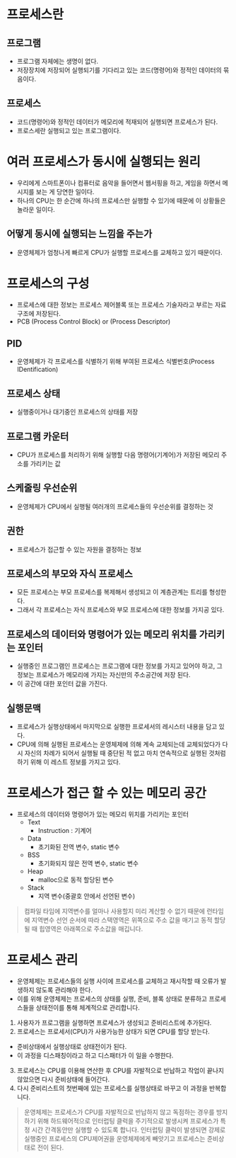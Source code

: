 # 프로세스란

## 프로그램
- 프로그램 자체에는 생명이 없다.
- 저장장치에 저장되어 실행되기를 기다리고 있는 코드(명령어)와 정적인 데이터의 묶음이다.

## 프로세스
- 코드(명령어)와 정적인 데이터가 메모리에 적재되어 실행되면 프로세스가 된다.
- 프로스세란 실행되고 있는 프로그램이다.

# 여러 프로세스가 동시에 실행되는 원리
- 우리에게 스마트폰이나 컴퓨터로 음악을 들어면서 웹서핑을 하고, 게임을 하면서 메시지를 보는 게 당연한 일이다.
- 하나의 CPU는 한 순간에 하나의 프로세스만 실행할 수 있기에 때문에 이 상황들은 놀라운 일이다.

## 어떻게 동시에 실행되는 느낌을 주는가
- 운영체제가 엄청나게 빠르게 CPU가 실행할 프로세스를 교체하고 있기 때문이다.

# 프로세스의 구성
- 프로세스에 대한 정보는 프로세스 제어블록 또는 프로세스 기술자라고 부르는 자료구조에 저장된다.
- PCB (Process Control Block) or (Process Descriptor)

## PID
- 운영체제가 각 프로세스를 식별하기 위해 부여된 프로세스 식별번호(Process IDentification)
## 프로세스 상태
- 실행중이거나 대기중인 프로세스의 상태를 저장
## 프로그램 카운터
- CPU가 프로세스를 처리하기 위해 실행할 다음 명령어(기계어)가 저장된 메모리 주소를 가리키는 값
## 스케줄링 우선순위
- 운영체제가 CPU에서 실행될 여러개의 프로세스들의 우선순위를 결정하는 것
## 권한
- 프로세스가 접근할 수 있는 자원을 결정하는 정보
## 프로세스의 부모와 자식 프로세스
- 모든 프로세스는 부모 프로세스를 복제해서 생성되고 이 계층관계는 트리를 형성한다.
- 그래서 각 프로세스는 자식 프로세스와 부모 프로세스에 대한 정보를 가지공 있다.
## 프로세스의 데이터와 명령어가 있는 메모리 위치를 가리키는 포인터
- 실행중인 프로그램인 프로세스는 프로그램에 대한 정보를 가지고 있어야 하고, 그 정보는 프로세스가 메모리에 가지는 자신만의 주소공간에 저장 된다.
- 이 공간에 대한 포인터 값을 가진다.
## 실행문맥
- 프로세스가 실행상태에서 마지막으로 실행한 프로세서의 레시스터 내용을 담고 있다.
- CPU에 의해 실행된 프로세스는 운영체제에 의해 계속 교체되는데 교체되었다가 다시 자신의 차례가 되어서 실행될 때 중단된 적 없고 마치 연속적으로 실행된 것처럼 하기 위해 이 레스트 정보를 가지고 있다.

# 프로세스가 접근 할 수 있는 메모리 공간
- 프로세스의 데이터와 명령어가 있는 메모리 위치를 가리키는 포인터
  - Text 
    - Instruction : 기계어
  - Data
    - 초기화된 전역 변수, static 변수
  - BSS 
    - 초기화되지 않은 전역 변수, static 변수
  - Heap
    - malloc으로 동적 할당된 변수
  - Stack
    - 지역 변수(중괄호 안에서 선언된 변수)
> 컴파일 타임에 지역변수를 얼마나 사용할지 미리 계산할 수 없기 때문에 런타임에 지역변수 선언 순서에 따라 스택영역은 위쪽으로 주소 값을 매기고 동적 할당될 때 힙영역은 아래쪽으로 주소값을 매깁니다.

# 프로세스 관리
- 운영체제는 프로세스들의 실행 사이에 프로세스를 교체하고 재시작할 때 오류가 발생하지 않도록 관리해야 한다.
- 이를 위해 운영체제는 프로세스의 상태를 실행, 준비, 블록 상태로 분류하고 프로세스들을 상태전이를 통해 체계적으로 관리합니다.
1. 사용자가 프로그램을 실행하면 프로세스가 생성되고 준비리스트에 추가된다.
2. 프로세스는 프로세서(CPU)가 사용가능한 상태가 되면 CPU를 할당 받는다.
  - 준비상태에서 실행상태로 상태전이가 된다.
  - 이 과정을 디스패칭이라고 하고 디스패터가 이 일을 수행한다.
3. 프로세스는 CPU를 이용해 연산한 후 CPU를 자발적으로 반납하고 작업이 끝나지 않았으면 다시 준비상태에 들어간다.
4. 다시 준비리스트의 첫번째에 있는 프로세스를 실행상태로 바꾸고 이 과정을 반복합니다.
> 운영체제는 프로세스가 CPU를 자발적으로 반납하지 않고 독점하는 경우를 방지하기 위해 하드웨어적으로 인터럽팅 클럭을 주기적으로 발생시켜 프로세스가 특정 시간 간격동안만 실행할 수 있도록 합니다. 인터럽팅 클럭이 발생되면 강제로 실행중인 프로세스의 CPU제어권을 운영체제에게 빼앗기고 프로세스는 준비상태로 전이 된다.
